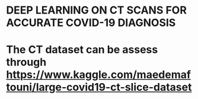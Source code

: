 # DEEP LEARNING ON CT SCANS FOR ACCURATE COVID-19 DIAGNOSIS 
# The CT dataset can be assess through https://www.kaggle.com/maedemaftouni/large-covid19-ct-slice-dataset
